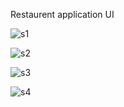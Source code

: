 Restaurent application UI

![s1](https://github.com/softlabxsanjeev1/Restaurent_application/assets/109661686/af4a5793-7c58-4f3f-b309-80f3260b3a6e)

![s2](https://github.com/softlabxsanjeev1/Restaurent_application/assets/109661686/17d48553-198b-4ca0-ab3b-33b8e05a6fd8)

![s3](https://github.com/softlabxsanjeev1/Restaurent_application/assets/109661686/90f7a382-04a5-47cc-83fa-ac45d426774e)

![s4](https://github.com/softlabxsanjeev1/Restaurent_application/assets/109661686/29ef1c7a-5a24-4093-ad9f-9699afdb432a)
